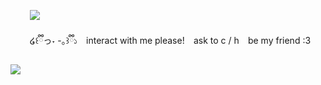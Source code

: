 
⠀⠀⠀![](https://komarev.com/ghpvc/?username=edtroject&color=9691DA) 


⠀⠀⠀໒꒰ྀིっ˕ -｡꒱ྀི১ ⠀interact with me please! ⠀ask to c / h ⠀be my friend :3



![](https://cdn.discordapp.com/attachments/379127701015101451/1262615453428355113/Untitled93_20240716114255.png?ex=66973dc6&is=6695ec46&hm=a8c8c0ef1660f639b7ecb1a63f6f7cbc9b6f00f7ec59fba5a6408ffd305e2f7c&)

